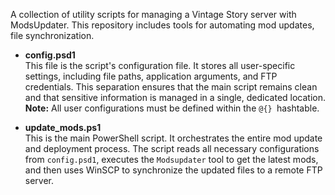 A collection of utility scripts for managing a Vintage Story server with ModsUpdater. This repository includes tools for automating mod updates, file synchronization.

- **config.psd1**  
This file is the script's configuration file. It stores all user-specific settings, including file paths, application arguments, and FTP credentials. This separation ensures that the main script remains clean and that sensitive information is managed in a single, dedicated location. **Note:** All user configurations must be defined within the `@{} `hashtable.

- **update_mods.ps1**  
This is the main PowerShell script. It orchestrates the entire mod update and deployment process. The script reads all necessary configurations from `config.psd1`, executes the `Modsupdater` tool to get the latest mods, and then uses WinSCP to synchronize the updated files to a remote FTP server.
